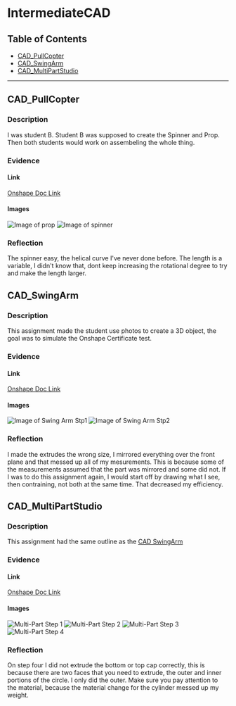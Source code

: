 # IntermediateCAD
## Table of Contents
* [CAD_PullCopter](#CAD_PullCopter)
* [CAD_SwingArm](#CAD_SwingArm)
* [CAD_MultiPartStudio](#CAD_MultiPartStudio)
---
## CAD_PullCopter
### Description
I was student B. Student B was supposed to create the Spinner and Prop. Then both students would work on assembeling the whole thing.
### Evidence
#### Link
[Onshape Doc Link](https://cvilleschools.onshape.com/documents/4dfdda2c1ff889c8dcbb4703/w/cb4eb8bae6270a91f983b4f1/e/7a28a22105602e994b2ce8f2)
#### Images
![Image of prop](https://raw.githubusercontent.com/VeganPorkChop/IntermediateCAD/main/Screenshot%202022-10-24%20152548.png)
![Image of spinner](https://raw.githubusercontent.com/VeganPorkChop/IntermediateCAD/main/Screenshot%202022-10-24%20152559.png)
### Reflection
The spinner easy, the helical curve I've never done before. The length is a variable, I didn't know that, dont keep increasing the rotational degree to try and make the length larger.
## CAD_SwingArm
### Description
This assignment made the student use photos to create a 3D object, the goal was to simulate the Onshape Certificate test.
### Evidence
#### Link
[Onshape Doc Link](https://cvilleschools.onshape.com/documents/3cb84e7119cdffa44e5c4ac2/w/ca95ad765ab4597accf907b3/e/47eb486de1c8b3344547e29c)
#### Images
![Image of Swing Arm Stp1](https://raw.githubusercontent.com/VeganPorkChop/IntermediateCAD/main/Screenshot%202022-10-24%20153134.png)
![Image of Swing Arm Stp2](https://raw.githubusercontent.com/VeganPorkChop/IntermediateCAD/main/Screenshot%202022-10-24%20153151.png)
### Reflection
I made the extrudes the wrong size, I mirrored everything over the front plane and that messed up all of my mesurements. This is because some of the measurements assumed that the part was mirrored and some did not. If I was to do this assignment again, I would start off by drawing what I see, then contraining, not both at the same time. That decreased my efficiency.
## CAD_MultiPartStudio
### Description
This assignment had the same outline as the [CAD SwingArm](#Cad_SwingArm)
### Evidence
#### Link
[Onshape Doc Link](https://cvilleschools.onshape.com/documents/21dda76748c3bea6f1b29d41/w/76b9e1e43b147e63ed66770c/e/aa32112cdc3240a29b7b2b40)
#### Images
![Multi-Part Step 1](https://raw.githubusercontent.com/VeganPorkChop/IntermediateCAD/main/Screenshot%202022-10-24%20153522.png)
![Multi-Part Step 2](https://raw.githubusercontent.com/VeganPorkChop/IntermediateCAD/main/Screenshot%202022-10-24%20153532.png)
![Multi-Part Step 3](https://raw.githubusercontent.com/VeganPorkChop/IntermediateCAD/main/Screenshot%202022-10-24%20153543.png)
![Multi-Part Step 4](https://raw.githubusercontent.com/VeganPorkChop/IntermediateCAD/main/Screenshot%202022-10-24%20153554.png)
### Reflection
On step four I did not extrude the bottom or top cap correctly, this is because there are two faces that you need to extrude, the outer and inner portions of the circle. I only did the outer. Make sure you pay attention to the material, because the material change for the cylinder messed up my weight.
